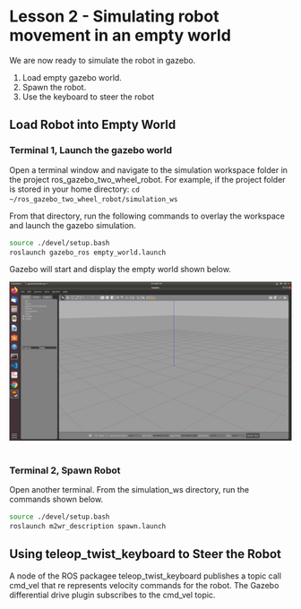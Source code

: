 # Lesson 2 - Simulating robot movement in an empty world

We are now ready to simulate the robot in gazebo.

1. Load empty gazebo world.
2. Spawn the robot.
3. Use the keyboard to steer the robot

## Load Robot into Empty World

### Terminal 1, Launch the gazebo world

Open a terminal window and navigate to the simulation workspace folder in the project ros_gazebo_two_wheel_robot. For example, if the project folder is stored in your home directory: `cd ~/ros_gazebo_two_wheel_robot/simulation_ws`

From that directory, run the following commands to overlay the workspace and launch the gazebo simulation.

```bash
source ./devel/setup.bash
roslaunch gazebo_ros empty_world.launch
```

Gazebo will start and display the empty world shown below.

![gazebo empty wolrd](./images/lesson02/empty_world.png "gazebo empty world")</br></br>

### Terminal 2, Spawn Robot

Open another terminal. From the simulation_ws directory, run the commands shown below. 

```bash
source ./devel/setup.bash
roslaunch m2wr_description spawn.launch
```

## Using teleop_twist_keyboard to Steer the Robot

A node of the ROS packagee teleop_twist_keyboard publishes a topic call cmd_vel that re represents velocity commands for the robot. The Gazebo differential drive plugin subscribes to the cmd_vel topic.